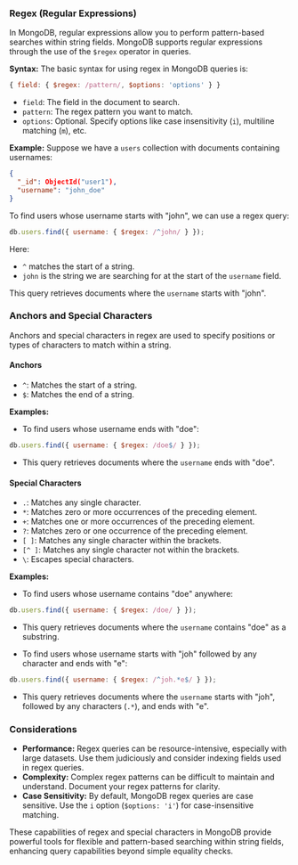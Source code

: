 
### Regex (Regular Expressions)

In MongoDB, regular expressions allow you to perform pattern-based searches within string fields. MongoDB supports regular expressions through the use of the `$regex` operator in queries.

**Syntax:**
The basic syntax for using regex in MongoDB queries is:

```javascript
{ field: { $regex: /pattern/, $options: 'options' } }
```

- `field`: The field in the document to search.
- `pattern`: The regex pattern you want to match.
- `options`: Optional. Specify options like case insensitivity (`i`), multiline matching (`m`), etc.

**Example:**
Suppose we have a `users` collection with documents containing usernames:

```json
{
  "_id": ObjectId("user1"),
  "username": "john_doe"
}
```

To find users whose username starts with "john", we can use a regex query:

```javascript
db.users.find({ username: { $regex: /^john/ } });
```

Here:
- `^` matches the start of a string.
- `john` is the string we are searching for at the start of the `username` field.

This query retrieves documents where the `username` starts with "john".

### Anchors and Special Characters

Anchors and special characters in regex are used to specify positions or types of characters to match within a string.

#### Anchors

- `^`: Matches the start of a string.
- `$`: Matches the end of a string.

**Examples:**
- To find users whose username ends with "doe":

```javascript
db.users.find({ username: { $regex: /doe$/ } });
```

- This query retrieves documents where the `username` ends with "doe".

#### Special Characters

- `.`: Matches any single character.
- `*`: Matches zero or more occurrences of the preceding element.
- `+`: Matches one or more occurrences of the preceding element.
- `?`: Matches zero or one occurrence of the preceding element.
- `[ ]`: Matches any single character within the brackets.
- `[^ ]`: Matches any single character not within the brackets.
- `\`: Escapes special characters.

**Examples:**
- To find users whose username contains "doe" anywhere:

```javascript
db.users.find({ username: { $regex: /doe/ } });
```

- This query retrieves documents where the `username` contains "doe" as a substring.

- To find users whose username starts with "joh" followed by any character and ends with "e":

```javascript
db.users.find({ username: { $regex: /^joh.*e$/ } });
```

- This query retrieves documents where the `username` starts with "joh", followed by any characters (`.*`), and ends with "e".

### Considerations

- **Performance:** Regex queries can be resource-intensive, especially with large datasets. Use them judiciously and consider indexing fields used in regex queries.
- **Complexity:** Complex regex patterns can be difficult to maintain and understand. Document your regex patterns for clarity.
- **Case Sensitivity:** By default, MongoDB regex queries are case sensitive. Use the `i` option (`$options: 'i'`) for case-insensitive matching.

These capabilities of regex and special characters in MongoDB provide powerful tools for flexible and pattern-based searching within string fields, enhancing query capabilities beyond simple equality checks.